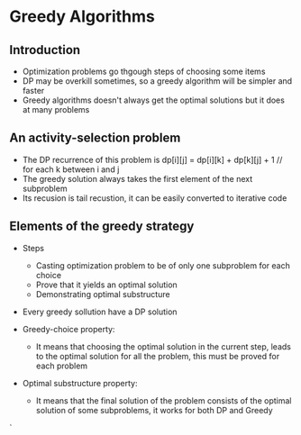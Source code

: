 # Greedy Algorithms

## Introduction

- Optimization problems go thgough steps of choosing some items
- DP may be overkill sometimes, so a greedy algorithm will be simpler and faster
- Greedy algorithms doesn't always get the optimal solutions but it does at many problems

## An activity-selection problem

- The DP recurrence of this problem is dp[i][j] = dp[i][k] + dp[k][j] + 1 // for each k between i and j
- The greedy solution always takes the first element of the next subproblem
- Its recusion is tail recustion, it can be easily converted to iterative code

## Elements of the greedy strategy

- Steps
  - Casting optimization problem to be of only one subproblem for each choice
  - Prove that it yields an optimal solution
  - Demonstrating optimal substructure

- Every greedy sollution have a DP solution
- Greedy-choice property:
  - It means that choosing the optimal solution in the current step, leads to the optimal solution for all the problem, this must be proved for each problem
- Optimal substructure property:
  - It means that the final solution of the problem consists of the optimal solution of some subproblems, it works for both DP and Greedy

`